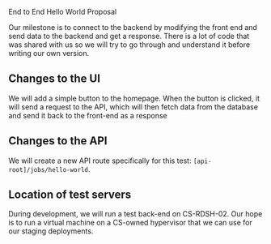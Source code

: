 End to End Hello World Proposal

Our milestone is to connect to the backend by modifying the front end and send data to the backend and get a response. 
There is a lot of code that was shared with us so we will try to go through and understand it before writing our own version.

## Changes to the UI
We will add a simple button to the homepage. When the button is clicked, it will send a request to the API, which will then fetch data from the database and send it back to the front-end as a response
## Changes to the API
We will create a new API route specifically for this test: `[api-root]/jobs/hello-world`.
## Location of test servers
During development, we will run a test back-end on CS-RDSH-02. Our hope is to run a virtual machine on a CS-owned hypervisor that we can use for our staging deployments.